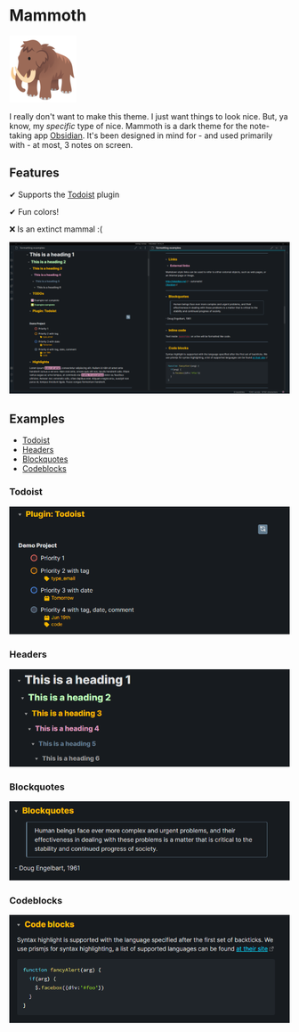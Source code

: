 # Mammoth
![🦣](./mammoth.png)

I really don't want to make this theme. I just want things to look nice. But, ya know, my _specific_ type of nice.
Mammoth is a dark theme for the note-taking app [Obsidian](https://obsidian.md). It's been designed in mind for - and used primarily with - at most, 3 notes on screen.

## Features
✔ Supports the [Todoist](https://github.com/jamiebrynes7/obsidian-todoist-plugin) plugin

✔ Fun colors!

❌ Is an extinct mammal :(

![Fullscreen](./screenshots/fullscreen-formatting-examples.png)

## Examples
- [Todoist](#Todoist)
- [Headers](#Headers)
- [Blockquotes](#Blockquotes)
- [Codeblocks](#Codeblocks)

### <a name="Todoist"></a>Todoist
![Todoist](./screenshots/todoist.png)

### <a name="Headers"></a>Headers
![Headers](./screenshots/headers.png)

### <a name="Blockquotes"></a>Blockquotes
![Blockquotes](./screenshots/blockquotes.png)

### <a name="Codeblocks"></a>Codeblocks
![Codeblocks](./screenshots/code-blocks.png)
